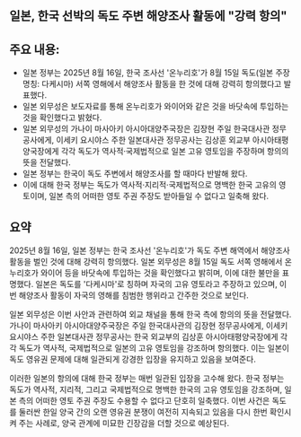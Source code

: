 ## 일본, 한국 선박의 독도 주변 해양조사 활동에 "강력 항의"

## 주요 내용:
*   일본 정부는 2025년 8월 16일, 한국 조사선 '온누리호'가 8월 15일 독도(일본 주장 명칭: 다케시마) 서쪽 영해에서 해양조사 활동을 한 것에 대해 강력히 항의했다고 발표했다.
*   일본 외무성은 보도자료를 통해 온누리호가 와이어와 같은 것을 바닷속에 투입하는 것을 확인했다고 밝혔다.
*   일본 외무성의 가나이 마사아키 아시아대양주국장은 김장현 주일 한국대사관 정무공사에게, 이세키 요시야스 주한 일본대사관 정무공사는 김상훈 외교부 아시아태평양국장에게 각각 독도가 역사적·국제법적으로 일본 고유 영토임을 주장하며 항의의 뜻을 전달했다.
*   일본 정부는 한국이 독도 주변에서 해양조사를 할 때마다 반발해 왔다.
*   이에 대해 한국 정부는 독도가 역사적·지리적·국제법적으로 명백한 한국 고유의 영토이며, 일본 측의 어떠한 영토 주권 주장도 받아들일 수 없다고 일축해 왔다.

## 요약

2025년 8월 16일, 일본 정부는 한국 조사선 '온누리호'가 독도 주변 해역에서 해양조사 활동을 벌인 것에 대해 강력히 항의했다. 일본 외무성은 8월 15일 독도 서쪽 영해에서 온누리호가 와이어 등을 바닷속에 투입하는 것을 확인했다고 밝히며, 이에 대한 불만을 표명했다. 일본은 독도를 '다케시마'로 칭하며 자국의 고유 영토라고 주장하고 있으며, 이번 해양조사 활동이 자국의 영해를 침범한 행위라고 간주한 것으로 보인다.

일본 외무성은 이번 사안과 관련하여 외교 채널을 통해 한국 측에 항의의 뜻을 전달했다. 가나이 마사아키 아시아대양주국장은 주일 한국대사관의 김장현 정무공사에게, 이세키 요시야스 주한 일본대사관 정무공사는 한국 외교부의 김상훈 아시아태평양국장에게 각각 독도가 역사적, 국제법적으로 일본의 고유 영토임을 강조하며 항의했다. 이는 일본이 독도 영유권 문제에 대해 일관되게 강경한 입장을 유지하고 있음을 보여준다.

이러한 일본의 항의에 대해 한국 정부는 매번 일관된 입장을 고수해 왔다. 한국 정부는 독도가 역사적, 지리적, 그리고 국제법적으로 명백한 한국의 고유 영토임을 강조하며, 일본 측의 어떠한 영토 주권 주장도 수용할 수 없다고 단호히 일축했다. 이번 사건은 독도를 둘러싼 한일 양국 간의 오랜 영유권 분쟁이 여전히 지속되고 있음을 다시 한번 확인시켜 주는 사례로, 양국 관계에 미묘한 긴장감을 더할 것으로 예상된다.